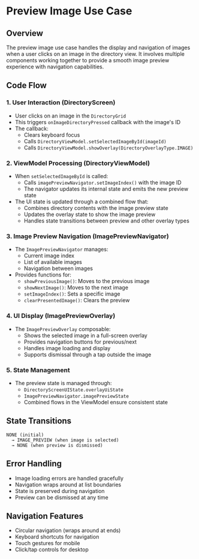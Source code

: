 # Preview Image Use Case

## Overview
The preview image use case handles the display and navigation of images when a user clicks on an image in the directory view. It involves multiple components working together to provide a smooth image preview experience with navigation capabilities.

## Code Flow

### 1. User Interaction (DirectoryScreen)
- User clicks on an image in the `DirectoryGrid`
- This triggers `onImageDirectoryPressed` callback with the image's ID
- The callback:
  - Clears keyboard focus
  - Calls `DirectoryViewModel.setSelectedImageById(imageId)`
  - Calls `DirectoryViewModel.showOverlay(DirectoryOverlayType.IMAGE)`

### 2. ViewModel Processing (DirectoryViewModel)
- When `setSelectedImageById` is called:
  - Calls `imagePreviewNavigator.setImageIndex()` with the image ID
  - The navigator updates its internal state and emits the new preview state
- The UI state is updated through a combined flow that:
  - Combines directory contents with the image preview state
  - Updates the overlay state to show the image preview
  - Handles state transitions between preview and other overlay types

### 3. Image Preview Navigation (ImagePreviewNavigator)
- The `ImagePreviewNavigator` manages:
  - Current image index
  - List of available images
  - Navigation between images
- Provides functions for:
  - `showPreviousImage()`: Moves to the previous image
  - `showNextImage()`: Moves to the next image
  - `setImageIndex()`: Sets a specific image
  - `clearPresentedImage()`: Clears the preview

### 4. UI Display (ImagePreviewOverlay)
- The `ImagePreviewOverlay` composable:
  - Shows the selected image in a full-screen overlay
  - Provides navigation buttons for previous/next
  - Handles image loading and display
  - Supports dismissal through a tap outside the image

### 5. State Management
- The preview state is managed through:
  - `DirectoryScreenUIState.overlayUiState`
  - `ImagePreviewNavigator.imagePreviewState`
  - Combined flows in the ViewModel ensure consistent state

## State Transitions
```
NONE (initial)
  → IMAGE_PREVIEW (when image is selected)
  → NONE (when preview is dismissed)
```

## Error Handling
- Image loading errors are handled gracefully
- Navigation wraps around at list boundaries
- State is preserved during navigation
- Preview can be dismissed at any time

## Navigation Features
- Circular navigation (wraps around at ends)
- Keyboard shortcuts for navigation
- Touch gestures for mobile
- Click/tap controls for desktop
